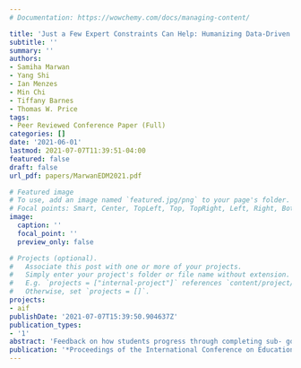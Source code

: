 ```yaml
---
# Documentation: https://wowchemy.com/docs/managing-content/

title: 'Just a Few Expert Constraints Can Help: Humanizing Data-Driven Subgoal Detection for Novice Programming'
subtitle: ''
summary: ''
authors:
- Samiha Marwan
- Yang Shi
- Ian Menzes
- Min Chi
- Tiffany Barnes
- Thomas W. Price
tags:
- Peer Reviewed Conference Paper (Full)
categories: []
date: '2021-06-01'
lastmod: 2021-07-07T11:39:51-04:00
featured: false
draft: false
url_pdf: papers/MarwanEDM2021.pdf

# Featured image
# To use, add an image named `featured.jpg/png` to your page's folder.
# Focal points: Smart, Center, TopLeft, Top, TopRight, Left, Right, BottomLeft, Bottom, BottomRight.
image:
  caption: ''
  focal_point: ''
  preview_only: false

# Projects (optional).
#   Associate this post with one or more of your projects.
#   Simply enter your project's folder or file name without extension.
#   E.g. `projects = ["internal-project"]` references `content/project/deep-learning/index.md`.
#   Otherwise, set `projects = []`.
projects:
- aif
publishDate: '2021-07-07T15:39:50.904637Z'
publication_types:
- '1'
abstract: 'Feedback on how students progress through completing sub- goals can improve students’ learning and motivation in programming. Detecting subgoal completion is a challenging task, and most learning environments do so either with expert-authored models or with data-driven models. Both models have advantages that are complementary – expert models encode domain knowledge and achieve reliable detection but require extensive authoring efforts and often cannot capture all students’ possible solution strategies, while data-driven models can be easily scaled but may be less accurate and interpretable. In this paper, we take a step towards achieving the best of both worlds – utilizing a data-driven model that can intelligently detect subgoals in students’ correct solutions, while benefiting from human expertise in editing these data-driven subgoal rules to provide more accurate feedback to students. We compared our hybrid “humanized” subgoal detectors, built from data-driven subgoals modified with expert input, against an existing data-driven approach and baseline supervised learning models. Our results showed that the hybrid model outperformed all other models in terms of overall accuracy and F1-score. Our work advances the challenging task of automated subgoal detection during programming, while laying the groundwork for future hybrid expert-authored/data-driven systems.'
publication: '*Proceedings of the International Conference on Educational Data Mining 2021*'
---
```

